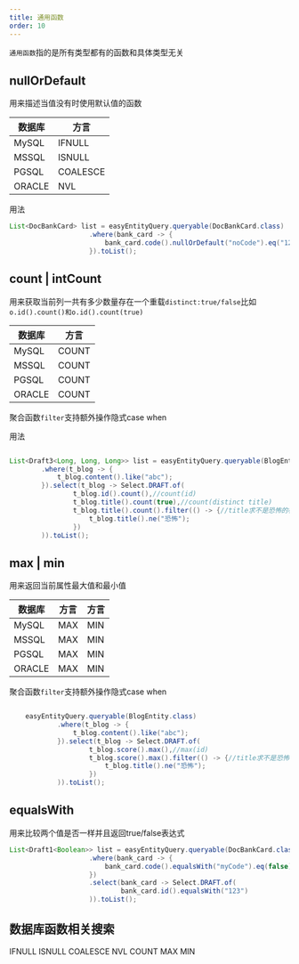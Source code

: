 ```yaml
---
title: 通用函数
order: 10
---
```


`通用函数`指的是所有类型都有的函数和具体类型无关

## nullOrDefault
用来描述当值没有时使用默认值的函数

数据库  | 方言  
---  | --- 
MySQL  | IFNULL
MSSQL  | ISNULL
PGSQL  | COALESCE
ORACLE  | NVL


用法


```java
List<DocBankCard> list = easyEntityQuery.queryable(DocBankCard.class)
                    .where(bank_card -> {
                        bank_card.code().nullOrDefault("noCode").eq("123");
                    }).toList();
```

## count | intCount
用来获取当前列一共有多少数量存在一个重载`distinct:true/false`比如`o.id().count()和o.id().count(true)`

数据库  | 方言  
---  | --- 
MySQL  | COUNT
MSSQL  | COUNT
PGSQL  | COUNT
ORACLE  | COUNT


聚合函数`filter`支持额外操作隐式case when

用法


```java

List<Draft3<Long, Long, Long>> list = easyEntityQuery.queryable(BlogEntity.class)
        .where(t_blog -> {
            t_blog.content().like("abc");
        }).select(t_blog -> Select.DRAFT.of(
                t_blog.id().count(),//count(id)
                t_blog.title().count(true),//count(distinct title)
                t_blog.title().count().filter(() -> {//title求不是恐怖的标题的数量
                    t_blog.title().ne("恐怖");
                })
        )).toList();
```


## max | min
用来返回当前属性最大值和最小值

数据库  | 方言  | 方言  
---  | ---  | --- 
MySQL  | MAX | MIN
MSSQL  | MAX | MIN
PGSQL  | MAX | MIN
ORACLE  | MAX | MIN


聚合函数`filter`支持额外操作隐式case when

```java

    easyEntityQuery.queryable(BlogEntity.class)
            .where(t_blog -> {
                t_blog.content().like("abc");
            }).select(t_blog -> Select.DRAFT.of(
                    t_blog.score().max(),//max(id)
                    t_blog.score().max().filter(() -> {//title求不是恐怖的标题的最大分数
                        t_blog.title().ne("恐怖");
                    })
            )).toList();
```



## equalsWith
用来比较两个值是否一样并且返回true/false表达式



```java
List<Draft1<Boolean>> list = easyEntityQuery.queryable(DocBankCard.class)
                    .where(bank_card -> {
                        bank_card.code().equalsWith("myCode").eq(false);
                    })
                    .select(bank_card -> Select.DRAFT.of(
                            bank_card.id().equalsWith("123")
                    )).toList();

```


## 数据库函数相关搜索
IFNULL ISNULL COALESCE NVL COUNT MAX MIN